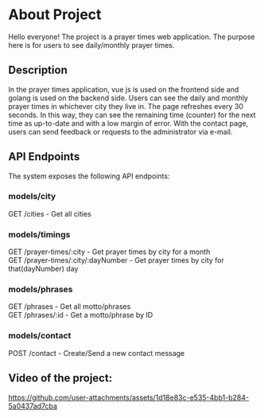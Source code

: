 # About Project

Hello everyone! The project is a prayer times web application. The purpose here is for users to see daily/monthly prayer times.

## Description
In the prayer times application, vue js is used on the frontend side and golang is used on the backend side. Users can see the daily and monthly prayer times in whichever city they live in. The page refreshes every 30 seconds. In this way, they can see the remaining time (counter) for the next time as up-to-date and with a low margin of error. With the contact page, users can send feedback or requests to the administrator via e-mail.

## API Endpoints
The system exposes the following API endpoints:

### models/city
GET /cities - Get all cities <br>

### models/timings
GET /prayer-times/:city - Get prayer times by city for a month<br>
GET /prayer-times/:city/:dayNumber - Get prayer times by city for that(dayNumber) day<br>

### models/phrases
GET /phrases - Get all motto/phrases <br>
GET /phrases/:id - Get a motto/phrase by ID <br>

### models/contact
POST /contact - Create/Send a new contact message<br>

## Video of the project:
https://github.com/user-attachments/assets/1d18e83c-e535-4bb1-b284-5a0437ad7cba


